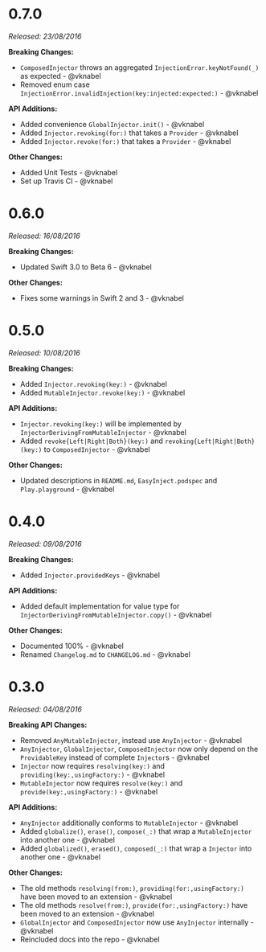 # 0.7.0

*Released: 23/08/2016*

**Breaking Changes:**

- `ComposedInjector` throws an aggregated `InjectionError.keyNotFound(_)` as expected - @vknabel
- Removed enum case `InjectionError.invalidInjection(key:injected:expected:)` - @vknabel

**API Additions:**

- Added convenience `GlobalInjector.init()` - @vknabel
- Added `Injector.revoking(for:)` that takes a `Provider` - @vknabel
- Added `Injector.revoke(for:)` that takes a `Provider` - @vknabel

**Other Changes:**

- Added Unit Tests - @vknabel
- Set up Travis CI - @vknabel

# 0.6.0
*Released: 16/08/2016*

**Breaking Changes:**

- Updated Swift 3.0 to Beta 6 - @vknabel

**Other Changes:**

- Fixes some warnings in Swift 2 and 3 - @vknabel

# 0.5.0
*Released: 10/08/2016*

**Breaking Changes:**

- Added `Injector.revoking(key:)` - @vknabel
- Added `MutableInjector.revoke(key:)` - @vknabel

**API Additions:**

- `Injector.revoking(key:)` will be implemented by `InjectorDerivingFromMutableInjector` - @vknabel
- Added `revoke{Left|Right|Both}(key:)` and `revoking{Left|Right|Both}(key:)` to `ComposedInjector` - @vknabel

**Other Changes:**

- Updated descriptions in `README.md`, `EasyInject.podspec` and `Play.playground` - @vknabel

# 0.4.0
*Released: 09/08/2016*

**Breaking Changes:**

- Added `Injector.providedKeys` - @vknabel

**API Additions:**

- Added default implementation for value type for `InjectorDerivingFromMutableInjector.copy()` - @vknabel

**Other Changes:**

- Documented 100% - @vknabel
- Renamed `Changelog.md` to `CHANGELOG.md` - @vknabel

# 0.3.0
*Released: 04/08/2016*

**Breaking API Changes:**

- Removed `AnyMutableInjector`, instead use `AnyInjector` - @vknabel
- `AnyInjector`, `GlobalInjector`, `ComposedInjector` now only depend on the `ProvidableKey` instead of complete `Injector`s - @vknabel
- `Injector` now requires `resolving(key:)` and `providing(key:,usingFactory:)` - @vknabel
- `MutableInjector` now requires `resolve(key:)` and `provide(key:,usingFactory:)` - @vknabel

**API Additions:**

- `AnyInjector` additionally conforms to `MutableInjector` - @vknabel
- Added `globalize()`, `erase()`, `compose(_:)` that wrap a `MutableInjector` into another one - @vknabel
- Added `globalized()`, `erased()`, `composed(_:)` that wrap a `Injector` into another one - @vknabel


**Other Changes:**

- The old methods `resolving(from:)`, `providing(for:,usingFactory:)` have been moved to an extension - @vknabel
- The old methods `resolve(from:)`, `provide(for:,usingFactory:)` have been moved to an extension - @vknabel
- `GlobalInjector` and `ComposedInjector` now use `AnyInjector` internally - @vknabel
- Reincluded docs into the repo - @vknabel
